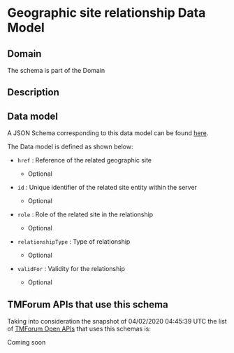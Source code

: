 # Geographic site relationship Data Model

## Domain

The  schema is part of the  Domain

## Description



## Data model

A JSON Schema corresponding to this data model can be found
[here](https://github.com/tmforum-rand/schemas/blob/candidates/Common/GeographicSiteRelationship.schema.json).

The Data model is defined as shown below:
- `href` : Reference of the related geographic site

  - Optional

- `id` : Unique identifier of the related site entity within the server

  - Optional

- `role` : Role of the related site in the relationship

  - Optional

- `relationshipType` : Type of relationship

  - Optional

- `validFor` : Validity for the relationship

  - Optional





## TMForum APIs that use this schema

Taking into consideration the snapshot of 04/02/2020 04:45:39 UTC the list of [TMForum Open APIs](https://www.tmforum.org/open-apis/) that uses this schemas is:

Coming soon